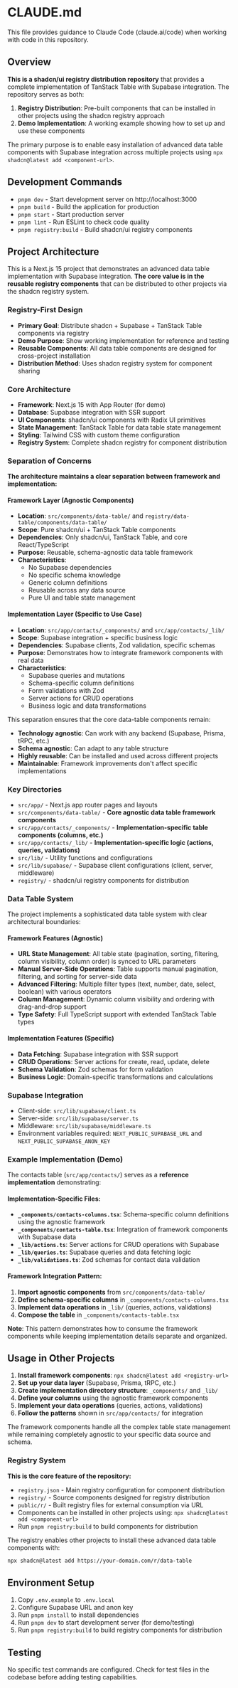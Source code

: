 # CLAUDE.md

This file provides guidance to Claude Code (claude.ai/code) when working with code in this repository.

## Overview

**This is a shadcn/ui registry distribution repository** that provides a complete implementation of TanStack Table with Supabase integration. The repository serves as both:

1. **Registry Distribution**: Pre-built components that can be installed in other projects using the shadcn registry approach
2. **Demo Implementation**: A working example showing how to set up and use these components

The primary purpose is to enable easy installation of advanced data table components with Supabase integration across multiple projects using `npx shadcn@latest add <component-url>`.

## Development Commands

- `pnpm dev` - Start development server on http://localhost:3000
- `pnpm build` - Build the application for production
- `pnpm start` - Start production server
- `pnpm lint` - Run ESLint to check code quality
- `pnpm registry:build` - Build shadcn/ui registry components

## Project Architecture

This is a Next.js 15 project that demonstrates an advanced data table implementation with Supabase integration. **The core value is in the reusable registry components** that can be distributed to other projects via the shadcn registry system.

### Registry-First Design

- **Primary Goal**: Distribute shadcn + Supabase + TanStack Table components via registry
- **Demo Purpose**: Show working implementation for reference and testing
- **Reusable Components**: All data table components are designed for cross-project installation
- **Distribution Method**: Uses shadcn registry system for component sharing

### Core Architecture

- **Framework**: Next.js 15 with App Router (for demo)
- **Database**: Supabase integration with SSR support
- **UI Components**: shadcn/ui components with Radix UI primitives
- **State Management**: TanStack Table for data table state management
- **Styling**: Tailwind CSS with custom theme configuration
- **Registry System**: Complete shadcn registry for component distribution

### Separation of Concerns

**The architecture maintains a clear separation between framework and implementation:**

#### Framework Layer (Agnostic Components)
- **Location**: `src/components/data-table/` and `registry/data-table/components/data-table/`
- **Scope**: Pure shadcn/ui + TanStack Table components
- **Dependencies**: Only shadcn/ui, TanStack Table, and core React/TypeScript
- **Purpose**: Reusable, schema-agnostic data table framework
- **Characteristics**:
  - No Supabase dependencies
  - No specific schema knowledge
  - Generic column definitions
  - Reusable across any data source
  - Pure UI and table state management

#### Implementation Layer (Specific to Use Case)
- **Location**: `src/app/contacts/_components/` and `src/app/contacts/_lib/`
- **Scope**: Supabase integration + specific business logic
- **Dependencies**: Supabase clients, Zod validation, specific schemas
- **Purpose**: Demonstrates how to integrate framework components with real data
- **Characteristics**:
  - Supabase queries and mutations
  - Schema-specific column definitions
  - Form validations with Zod
  - Server actions for CRUD operations
  - Business logic and data transformations

This separation ensures that the core data-table components remain:
- **Technology agnostic**: Can work with any backend (Supabase, Prisma, tRPC, etc.)
- **Schema agnostic**: Can adapt to any table structure
- **Highly reusable**: Can be installed and used across different projects
- **Maintainable**: Framework improvements don't affect specific implementations

### Key Directories

- `src/app/` - Next.js app router pages and layouts
- `src/components/data-table/` - **Core agnostic data table framework components**
- `src/app/contacts/_components/` - **Implementation-specific table components (columns, etc.)**
- `src/app/contacts/_lib/` - **Implementation-specific logic (actions, queries, validations)**
- `src/lib/` - Utility functions and configurations
- `src/lib/supabase/` - Supabase client configurations (client, server, middleware)
- `registry/` - shadcn/ui registry components for distribution

### Data Table System

The project implements a sophisticated data table system with clear architectural boundaries:

#### Framework Features (Agnostic)
- **URL State Management**: All table state (pagination, sorting, filtering, column visibility, column order) is synced to URL parameters
- **Manual Server-Side Operations**: Table supports manual pagination, filtering, and sorting for server-side data
- **Advanced Filtering**: Multiple filter types (text, number, date, select, boolean) with various operators
- **Column Management**: Dynamic column visibility and ordering with drag-and-drop support
- **Type Safety**: Full TypeScript support with extended TanStack Table types

#### Implementation Features (Specific)
- **Data Fetching**: Supabase integration with SSR support
- **CRUD Operations**: Server actions for create, read, update, delete
- **Schema Validation**: Zod schemas for form validation
- **Business Logic**: Domain-specific transformations and calculations

### Supabase Integration

- Client-side: `src/lib/supabase/client.ts`
- Server-side: `src/lib/supabase/server.ts`
- Middleware: `src/lib/supabase/middleware.ts`
- Environment variables required: `NEXT_PUBLIC_SUPABASE_URL` and `NEXT_PUBLIC_SUPABASE_ANON_KEY`

### Example Implementation (Demo)

The contacts table (`src/app/contacts/`) serves as a **reference implementation** demonstrating:

#### Implementation-Specific Files:
- **`_components/contacts-columns.tsx`**: Schema-specific column definitions using the agnostic framework
- **`_components/contacts-table.tsx`**: Integration of framework components with Supabase data
- **`_lib/actions.ts`**: Server actions for CRUD operations with Supabase
- **`_lib/queries.ts`**: Supabase queries and data fetching logic
- **`_lib/validations.ts`**: Zod schemas for contact data validation

#### Framework Integration Pattern:
1. **Import agnostic components** from `src/components/data-table/`
2. **Define schema-specific columns** in `_components/contacts-columns.tsx`
3. **Implement data operations** in `_lib/` (queries, actions, validations)
4. **Compose the table** in `_components/contacts-table.tsx`

**Note**: This pattern demonstrates how to consume the framework components while keeping implementation details separate and organized.

## Usage in Other Projects

1. **Install framework components**: `npx shadcn@latest add <registry-url>`
2. **Set up your data layer** (Supabase, Prisma, tRPC, etc.)
3. **Create implementation directory structure**: `_components/` and `_lib/`
4. **Define your columns** using the agnostic framework components
5. **Implement your data operations** (queries, actions, validations)
6. **Follow the patterns** shown in `src/app/contacts/` for integration

The framework components handle all the complex table state management while remaining completely agnostic to your specific data source and schema.

### Registry System

**This is the core feature of the repository:**
- `registry.json` - Main registry configuration for component distribution
- `registry/` - Source components designed for registry distribution
- `public/r/` - Built registry files for external consumption via URL
- Components can be installed in other projects using: `npx shadcn@latest add <component-url>`
- Run `pnpm registry:build` to build components for distribution

The registry enables other projects to install these advanced data table components with:
```bash
npx shadcn@latest add https://your-domain.com/r/data-table
```

## Environment Setup

1. Copy `.env.example` to `.env.local`
2. Configure Supabase URL and anon key
3. Run `pnpm install` to install dependencies
4. Run `pnpm dev` to start development server (for demo/testing)
5. Run `pnpm registry:build` to build registry components for distribution

## Testing

No specific test commands are configured. Check for test files in the codebase before adding testing capabilities.